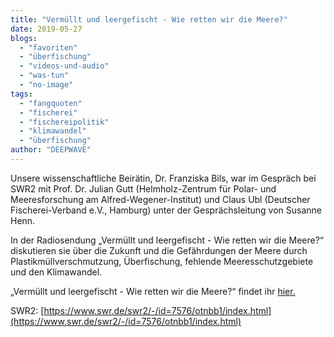 ```yaml
---
title: "Vermüllt und leergefischt - Wie retten wir die Meere?"
date: 2019-05-27
blogs: 
  - "favoriten"
  - "überfischung"
  - "videos-und-audio"
  - "was-tun"
  - "no-image"
tags: 
  - "fangquoten"
  - "fischerei"
  - "fischereipolitik"
  - "klimawandel"
  - "überfischung"
author: "DEEPWAVE"
---
```


Unsere wissenschaftliche Beirätin, Dr. Franziska Bils, war im Gespräch bei SWR2 mit Prof. Dr. Julian Gutt (Helmholz-Zentrum für Polar- und Meeresforschung am Alfred-Wegener-Institut) und Claus Ubl (Deutscher Fischerei-Verband e.V., Hamburg) unter der Gesprächsleitung von Susanne Henn.

In der Radiosendung „Vermüllt und leergefischt - Wie retten wir die Meere?“ diskutieren sie über die Zukunft und die Gefährdungen der Meere durch  Plastikmüllverschmutzung, Überfischung, fehlende Meeresschutzgebiete und den Klimawandel.

„Vermüllt und leergefischt - Wie retten wir die Meere?“ findet ihr [hier.](https://www.swr.de/swr2/programm/sendungen/swr2-forum/swr2-forum-vermuellt-und-leergefischt/-/id=660214/did=23790736/nid=660214/2eeaai/index.html)

SWR2: [https://www.swr.de/swr2/-/id=7576/otnbb1/index.html](https://www.swr.de/swr2/-/id=7576/otnbb1/index.html)
